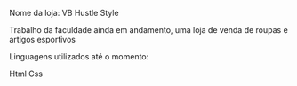 Nome da loja: VB Hustle Style

Trabalho da faculdade ainda em andamento, uma loja de venda de roupas e artigos esportivos

Linguagens utilizados até o momento:

Html
Css
